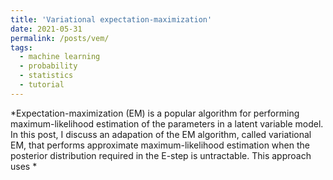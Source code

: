 ```yaml
---
title: 'Variational expectation-maximization'
date: 2021-05-31
permalink: /posts/vem/
tags:
  - machine learning
  - probability
  - statistics
  - tutorial
---
```


*Expectation-maximization (EM) is a popular algorithm for performing maximum-likelihood estimation of the parameters in a latent variable model. In this post, I discuss an adapation of the EM algorithm, called variational EM, that performs approximate maximum-likelihood estimation when the posterior distribution required in the E-step is untractable. This approach uses *
